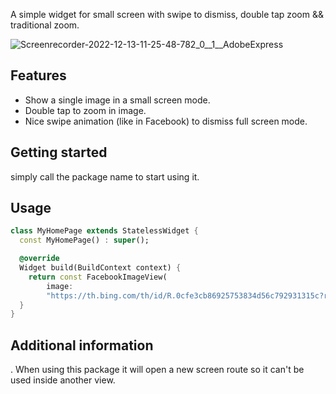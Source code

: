 <!-- 
This README describes the package. If you publish this package to pub.dev,
this README's contents appear on the landing page for your package.

For information about how to write a good package README, see the guide for
[writing package pages](https://dart.dev/guides/libraries/writing-package-pages). 

For general information about developing packages, see the Dart guide for
[creating packages](https://dart.dev/guides/libraries/create-library-packages)
and the Flutter guide for
[developing packages and plugins](https://flutter.dev/developing-packages). 
-->

A simple widget for small screen with swipe to dismiss, double tap zoom && traditional zoom.

![Screenrecorder-2022-12-13-11-25-48-782_0__1__AdobeExpress](https://user-images.githubusercontent.com/83585129/207303402-3a9e5c62-cea8-4220-9b8f-a074eac20a21.gif)


## Features

+ Show a single image in a small screen mode.
+ Double tap to zoom in image.
+ Nice swipe animation (like in Facebook) to dismiss full screen mode.

## Getting started

simply call the package name to start using it.

## Usage

```dart
class MyHomePage extends StatelessWidget {
  const MyHomePage() : super();

  @override
  Widget build(BuildContext context) {
    return const FacebookImageView(
        image:
        "https://th.bing.com/th/id/R.0cfe3cb86925753834d56c792931315c?rik=GA0RqPxgQyA0KA&pid=ImgRaw&r=0");
  }
}
```

## Additional information

. When using this package it will open a new screen route so it can't be used inside another view.
